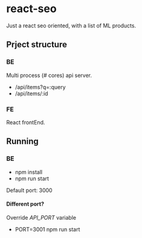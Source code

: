 # react-seo
Just a react seo oriented, with a list of ML products.


## Prject structure
### BE
Multi process (# cores) api server.

* /api/items?q=:query
* /api/items/:id

### FE
React frontEnd.

## Running
### BE
* npm install
* npm run start

Default port: 3000

#### Different port?
Override _API\_PORT_ variable

* PORT=3001 npm run start